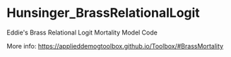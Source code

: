 # Hunsinger_BrassRelationalLogit
Eddie's Brass Relational Logit Mortality Model Code

More info: https://applieddemogtoolbox.github.io/Toolbox/#BrassMortality
